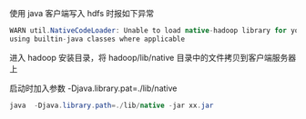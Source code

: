 使用 java 客户端写入 hdfs 时报如下异常

```java
WARN util.NativeCodeLoader: Unable to load native-hadoop library for your platform… 
using builtin-java classes where applicable
```

进入 hadoop 安装目录，将 hadoop/lib/native 目录中的文件拷贝到客户端服务器上

启动时加入参数 -Djava.library.pat=./lib/native

```java
java  -Djava.library.path=./lib/native -jar xx.jar
```

